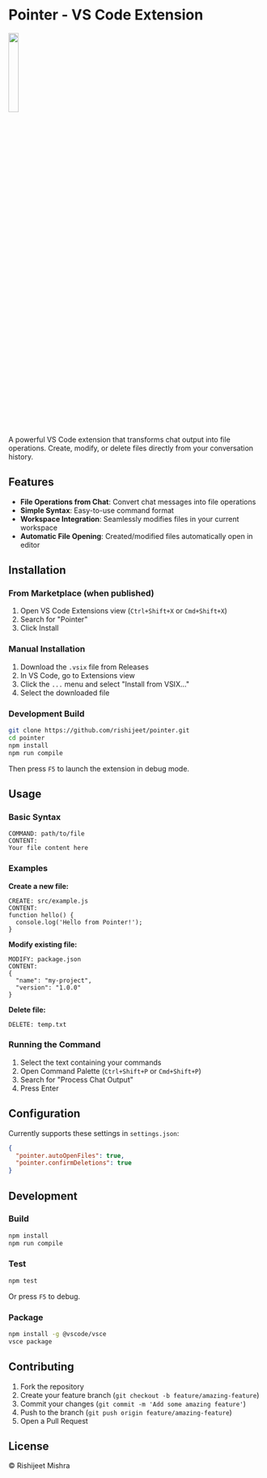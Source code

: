 # Pointer - VS Code Extension

<img src="https://github.com/user-attachments/assets/f54ad383-4b52-46a2-a3f8-8976bbb1fdcd" width="20%">

A powerful VS Code extension that transforms chat output into file operations. Create, modify, or delete files directly from your conversation history.

## Features

- **File Operations from Chat**: Convert chat messages into file operations
- **Simple Syntax**: Easy-to-use command format
- **Workspace Integration**: Seamlessly modifies files in your current workspace
- **Automatic File Opening**: Created/modified files automatically open in editor

## Installation

### From Marketplace (when published)
1. Open VS Code Extensions view (`Ctrl+Shift+X` or `Cmd+Shift+X`)
2. Search for "Pointer"
3. Click Install

### Manual Installation
1. Download the `.vsix` file from Releases
2. In VS Code, go to Extensions view
3. Click the `...` menu and select "Install from VSIX..."
4. Select the downloaded file

### Development Build
```bash
git clone https://github.com/rishijeet/pointer.git
cd pointer
npm install
npm run compile
```
Then press `F5` to launch the extension in debug mode.

## Usage

### Basic Syntax
```
COMMAND: path/to/file
CONTENT:
Your file content here
```

### Examples

**Create a new file:**
```
CREATE: src/example.js
CONTENT:
function hello() {
  console.log('Hello from Pointer!');
}
```

**Modify existing file:**
```
MODIFY: package.json
CONTENT:
{
  "name": "my-project",
  "version": "1.0.0"
}
```

**Delete file:**
```
DELETE: temp.txt
```

### Running the Command
1. Select the text containing your commands
2. Open Command Palette (`Ctrl+Shift+P` or `Cmd+Shift+P`)
3. Search for "Process Chat Output"
4. Press Enter

## Configuration

Currently supports these settings in `settings.json`:
```json
{
  "pointer.autoOpenFiles": true,
  "pointer.confirmDeletions": true
}
```

## Development

### Build
```bash
npm install
npm run compile
```

### Test
```bash
npm test
```
Or press `F5` to debug.

### Package
```bash
npm install -g @vscode/vsce
vsce package
```

## Contributing

1. Fork the repository
2. Create your feature branch (`git checkout -b feature/amazing-feature`)
3. Commit your changes (`git commit -m 'Add some amazing feature'`)
4. Push to the branch (`git push origin feature/amazing-feature`)
5. Open a Pull Request

## License

© Rishijeet Mishra 
